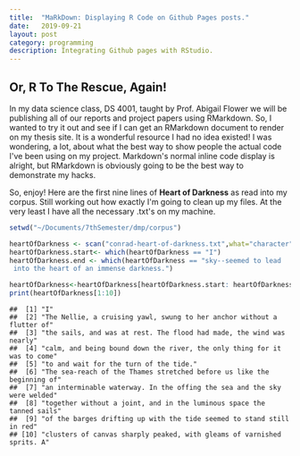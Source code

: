 ```yaml
---
title:  "MaRkDown: Displaying R Code on Github Pages posts."
date:   2019-09-21
layout: post
category: programming
description: Integrating Github pages with RStudio.
---
```


## Or, R To The Rescue, Again!

In my data science class, DS 4001, taught by Prof. Abigail Flower we will be publishing all of our reports and project papers using RMarkdown. So, I wanted to try it out and see if I can get an RMarkdown document to render on my thesis site. It is a wonderful resource I had no idea existed! I was wondering, a lot, about what the best way to show people the actual code I've been using on my project. Markdown's normal inline code display is alright, but RMarkdown is obviously going to be the best way to demonstrate my hacks.

So, enjoy! Here are the first nine lines of **Heart of Darkness** as read into my corpus. Still working out how exactly I'm going to clean up my files. At the very least I have all the necessary .txt's on my machine.

``` r
setwd("~/Documents/7thSemester/dmp/corpus")

heartOfDarkness <- scan("conrad-heart-of-darkness.txt",what="character",sep="\n")
heartOfDarkness.start<- which(heartOfDarkness == "I")
heartOfDarkness.end <- which(heartOfDarkness == "sky--seemed to lead
 into the heart of an immense darkness.")

heartOfDarkness<-heartOfDarkness[heartOfDarkness.start: heartOfDarkness.end]
print(heartOfDarkness[1:10])
```

    ##  [1] "I"                                                                      
    ##  [2] "The Nellie, a cruising yawl, swung to her anchor without a flutter of"  
    ##  [3] "the sails, and was at rest. The flood had made, the wind was nearly"    
    ##  [4] "calm, and being bound down the river, the only thing for it was to come"
    ##  [5] "to and wait for the turn of the tide."                                  
    ##  [6] "The sea-reach of the Thames stretched before us like the beginning of"  
    ##  [7] "an interminable waterway. In the offing the sea and the sky were welded"
    ##  [8] "together without a joint, and in the luminous space the tanned sails"   
    ##  [9] "of the barges drifting up with the tide seemed to stand still in red"   
    ## [10] "clusters of canvas sharply peaked, with gleams of varnished sprits. A"
